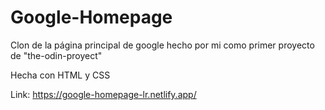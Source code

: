 # Google-Homepage

Clon de la página principal de google hecho por mi como primer proyecto de "the-odin-proyect"

Hecha con HTML y CSS

Link: https://google-homepage-lr.netlify.app/
